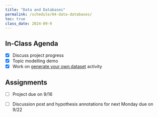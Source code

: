 ```yaml
---
title: "Data and Databases"
permalink: /schedule/04-data-databases/
toc: true
class_date: 2024-09-9
---
```


## In-Class Agenda

- [x] Discuss project progress
- [x] Topic modelling demo
- [x] Work on [generate your own dataset](https://lucianli123.github.io/is310-culture-as-data-2024/dataset-creation) activity

## Assignments

- [ ] Project due on 9/16
- [ ] Discussion post and hypothesis annotations for next Monday due on 9/22

